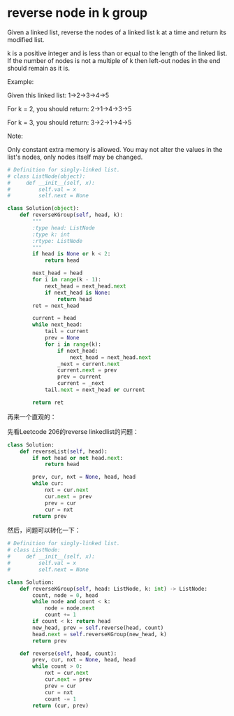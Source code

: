 # reverse node in k group

Given a linked list, reverse the nodes of a linked list k at a time and return its modified list.

k is a positive integer and is less than or equal to the length of the linked list. If the number of nodes is not a multiple of k then left-out nodes in the end should remain as it is.

Example:

Given this linked list: 1->2->3->4->5

For k = 2, you should return: 2->1->4->3->5

For k = 3, you should return: 3->2->1->4->5

Note:

Only constant extra memory is allowed.
You may not alter the values in the list's nodes, only nodes itself may be changed.


```Python
# Definition for singly-linked list.
# class ListNode(object):
#     def __init__(self, x):
#         self.val = x
#         self.next = None

class Solution(object):
    def reverseKGroup(self, head, k):
        """
        :type head: ListNode
        :type k: int
        :rtype: ListNode
        """
        if head is None or k < 2:
            return head

        next_head = head
        for i in range(k - 1):
            next_head = next_head.next
            if next_head is None:
                return head
        ret = next_head

        current = head
        while next_head:
            tail = current
            prev = None
            for i in range(k):
                if next_head:
                    next_head = next_head.next
                _next = current.next
                current.next = prev
                prev = current
                current = _next
            tail.next = next_head or current

        return ret
```
再来一个直观的：

先看Leetcode 206的reverse linkedlist的问题：


```Python
class Solution:
    def reverseList(self, head):
        if not head or not head.next:
            return head

        prev, cur, nxt = None, head, head
        while cur:
            nxt = cur.next
            cur.next = prev
            prev = cur
            cur = nxt
        return prev    

```

然后，问题可以转化一下：

```Python
# Definition for singly-linked list.
# class ListNode:
#     def __init__(self, x):
#         self.val = x
#         self.next = None

class Solution:
    def reverseKGroup(self, head: ListNode, k: int) -> ListNode:
        count, node = 0, head
        while node and count < k:
            node = node.next
            count += 1
        if count < k: return head
        new_head, prev = self.reverse(head, count)
        head.next = self.reverseKGroup(new_head, k)
        return prev

    def reverse(self, head, count):
        prev, cur, nxt = None, head, head
        while count > 0:
            nxt = cur.next
            cur.next = prev
            prev = cur
            cur = nxt
            count -= 1
        return (cur, prev)

```
